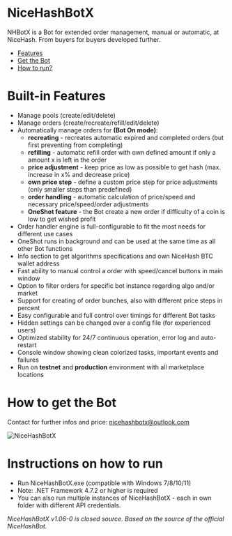 # NiceHashBotX
NHBotX is a Bot for extended order management, manual or automatic, at NiceHash.
From buyers for buyers developed further.

- [Features](#features)
- [Get the Bot](#get)
- [How to run?](#run)

# <a name="features"></a> Built-in Features

- Manage pools (create/edit/delete)
- Manage orders (create/recreate/refill/edit/delete)
- Automatically manage orders for **(Bot On mode)**:
    * **recreating** - recreates automatic expired and completed orders (but first preventing from completing)
    * **refilling** - automatic refill order with own defined amount if only a amount x is left in the order
    * **price adjustment** - keep price as low as possible to get hash (max. increase in x% and decrease price)
    * **own price step** - define a custom price step for price adjustments (only smaller steps than predefined)
    * **order handling** - automatic calculation of price/speed and necessary price/speed/order adjustments
    * **OneShot feature** - the Bot create a new order if difficulty of a coin is low to get wished profit
- Order handler engine is full-configurable to fit the most needs for different use cases
- OneShot runs in background and can be used at the same time as all other Bot functions
- Info section to get algorithms specifications and own NiceHash BTC wallet address
- Fast ability to manual control a order with speed/cancel buttons in main window
- Option to filter orders for specific bot instance regarding algo and/or market
- Support for creating of order bunches, also with different price steps in percent
- Easy configurable and full control over timings for different Bot tasks
- Hidden settings can be changed over a config file (for experienced users)
- Optimized stability for 24/7 continuous operation, error log and auto-restart
- Console window showing clean colorized tasks, important events and failures
- Run on **testnet** and **production** environment with all marketplace locations

# <a name="get"></a> How to get the Bot

Contact for further infos and price: nicehashbotx@outlook.com

![NiceHashBotX](https://i.ibb.co/5cZqr1d/Nice-Hash-Bot-X.jpg)

# <a name="run"></a> Instructions on how to run
- Run NiceHashBotX.exe (compatible with Windows 7/8/10/11)
- Note: .NET Framework 4.7.2 or higher is required
- You can also run multiple instances of NiceHashBotX - each in own folder with different API credentials.

*NiceHashBotX v1.06-0 is closed source. Based on the source of the official NiceHashBot.*

